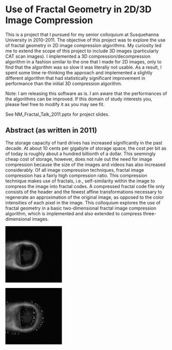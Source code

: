 Use of Fractal Geometry in 2D/3D Image Compression
======

This is a project that I pursued for my senior colloquium at Susquehanna University in 2010-2011. The objective of this project was to explore the use of fractal geometry in 2D image compression algorithms. My curiosity led me to extend the scope of this project to include 3D images (particularly CAT scan images). I implemented a 3D compression/decompression algorithm in a fashion similar to the one that I made for 2D images, only to find that the algorithm was so slow it was literally not usable. As a result, I spent some time re-thinking the approach and implemented a slightly different algorithm that had statistically significant improvement in performance than the initial 3D compression algorithm.

Note: I am releasing this software as is. I am aware that the performances of the algorithms can be improved. If this domain of study interests you, please feel free to modify it as you may see fit.

See NM_Fractal_Talk_2011.pptx for project slides.

Abstract (as written in 2011)
--------
The storage capacity of hard drives has increased significantly in the past decade.  At about 10 cents per gigabyte of storage space, the cost per bit as of today is roughly about a hundred billionth of a dollar. This seemingly cheap cost of storage, however, does not rule out the need for image compression because the size of the images and videos has also increased considerably. Of all image compression techniques, fractal image compression has a fairly high compression ratio. This compression technique makes use of fractals, i.e., self-similarity within the image to compress the image into fractal codes. A compressed fractal code file only consists of the header and the fewest affine transformations necessary to regenerate an approximation of the original image, as opposed to the color intensities of each pixel in the image. This colloquium explores the use of fractal geometry in a basic two-dimensional fractal image compression algorithm, which is implemented and also extended to compress three-dimensional images. 

![alt tag](3DBrainScanOriginal.gif)

![alt tag](3DBrainScanCompressed.gif)